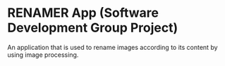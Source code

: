 <h1>RENAMER App (Software Development Group Project)</h1>

An application that is used to rename images according to its content by using image processing.
